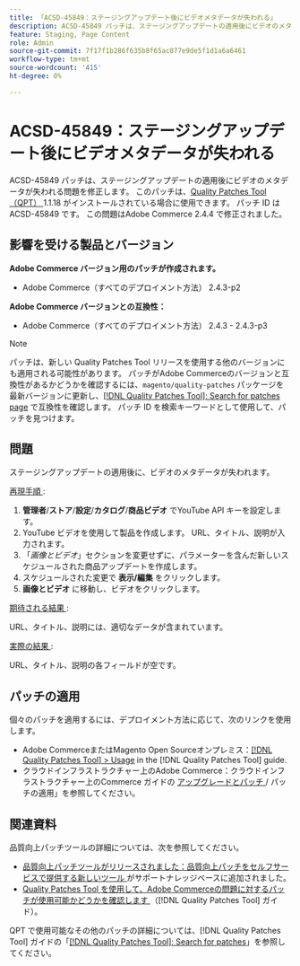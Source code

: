 ```yaml
---
title: 「ACSD-45849：ステージングアップデート後にビデオメタデータが失われる」
description: ACSD-45849 パッチは、ステージングアップデートの適用後にビデオのメタデータが失われる問題を修正します。 このパッチは、[Quality Patches Tool （QPT） ] （https://experienceleague.adobe.com/en/docs/commerce-knowledge-base/kb/announcements/commerce-announcements/magento-quality-patches-released-new-tool-to-self-serve-quality-patches） 1.1.18 がインストールされている場合に利用できます。 パッチ ID は ACSD-45849 です。 この問題はAdobe Commerce 2.4.4 で修正されました。
feature: Staging, Page Content
role: Admin
source-git-commit: 7f17f1b286f635b8f65ac877e9de5f1d1a6a6461
workflow-type: tm+mt
source-wordcount: '415'
ht-degree: 0%

---
```


# ACSD-45849：ステージングアップデート後にビデオメタデータが失われる

ACSD-45849 パッチは、ステージングアップデートの適用後にビデオのメタデータが失われる問題を修正します。 このパッチは、[Quality Patches Tool （QPT） ](https://experienceleague.adobe.com/en/docs/commerce-knowledge-base/kb/announcements/commerce-announcements/magento-quality-patches-released-new-tool-to-self-serve-quality-patches)1.1.18 がインストールされている場合に使用できます。 パッチ ID は ACSD-45849 です。 この問題はAdobe Commerce 2.4.4 で修正されました。

## 影響を受ける製品とバージョン

**Adobe Commerce バージョン用のパッチが作成されます。**

* Adobe Commerce（すべてのデプロイメント方法） 2.4.3-p2

**Adobe Commerce バージョンとの互換性：**

* Adobe Commerce（すべてのデプロイメント方法） 2.4.3 - 2.4.3-p3

>[!NOTE]
>
>パッチは、新しい Quality Patches Tool リリースを使用する他のバージョンにも適用される可能性があります。 パッチがAdobe Commerceのバージョンと互換性があるかどうかを確認するには、`magento/quality-patches` パッケージを最新バージョンに更新し、[[!DNL Quality Patches Tool]: Search for patches page](https://experienceleague.adobe.com/en/docs/commerce-knowledge-base/kb/announcements/commerce-announcements/magento-quality-patches-released-new-tool-to-self-serve-quality-patches) で互換性を確認します。 パッチ ID を検索キーワードとして使用して、パッチを見つけます。

## 問題

ステージングアップデートの適用後に、ビデオのメタデータが失われます。

<u> 再現手順 </u>:

1. **管理者**/**ストア**/**設定**/**カタログ**/**商品ビデオ** でYouTube API キーを設定します。
1. YouTube ビデオを使用して製品を作成します。 URL、タイトル、説明が入力されます。
1. 「*画像とビデオ*」セクションを変更せずに、パラメーターを含んだ新しいスケジュールされた商品アップデートを作成します。
1. スケジュールされた変更で **表示/編集** をクリックします。
1. **画像とビデオ** に移動し、ビデオをクリックします。

<u> 期待される結果 </u>:

URL、タイトル、説明には、適切なデータが含まれています。

<u> 実際の結果 </u>:

URL、タイトル、説明の各フィールドが空です。

## パッチの適用

個々のパッチを適用するには、デプロイメント方法に応じて、次のリンクを使用します。

* Adobe CommerceまたはMagento Open Sourceオンプレミス：[[!DNL Quality Patches Tool] > Usage](/help/tools/quality-patches-tool/usage.md) in the [!DNL Quality Patches Tool] guide.
* クラウドインフラストラクチャー上のAdobe Commerce：クラウドインフラストラクチャー上のCommerce ガイドの [ アップグレードとパッチ ](https://experienceleague.adobe.com/docs/commerce-cloud-service/user-guide/develop/upgrade/apply-patches.html)/ パッチの適用」を参照してください。

## 関連資料

品質向上パッチツールの詳細については、次を参照してください。

* [ 品質向上パッチツールがリリースされました：品質向上パッチをセルフサービスで提供する新しいツール ](https://experienceleague.adobe.com/en/docs/commerce-knowledge-base/kb/announcements/commerce-announcements/magento-quality-patches-released-new-tool-to-self-serve-quality-patches) がサポートナレッジベースに追加されました。
* [Quality Patches Tool を使用して、Adobe Commerceの問題に対するパッチが使用可能かどうかを確認します ](/help/tools/quality-patches-tool/patches-available-in-qpt/check-patch-for-magento-issue-with-magento-quality-patches.md) （[!DNL Quality Patches Tool] ガイド）。

QPT で使用可能なその他のパッチの詳細については、[!DNL Quality Patches Tool] ガイドの「[[!DNL Quality Patches Tool]: Search for patches](https://experienceleague.adobe.com/tools/commerce-quality-patches/index.html)」を参照してください。
